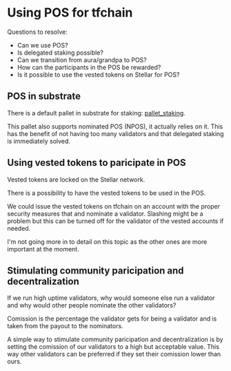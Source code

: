 # Using POS for tfchain

Questions to resolve:

- Can we use POS?
- Is delegated staking possible?
- Can we transition from aura/grandpa to POS?
- How can the participants in the POS be rewarded?
- Is it possible to use the vested tokens on Stellar for POS?

## POS in substrate

There is a default pallet in substrate for staking: [pallet_staking](https://paritytech.github.io/substrate/master/pallet_staking/index.html).

This pallet also supports nominated POS (NPOS), it actually relies on it. This has the benefit of not having too many validators and that delegated staking is immediately solved.

## Using vested tokens to paricipate in POS

Vested tokens are locked on the Stellar network.

There is a possibility to have the vested tokens to be used in the POS.

We could issue the vested tokens on tfchain on an account with the proper security measures that and nominate a validator.
Slashing might be a problem but this can be turned off for the validator of the vested accounts if needed.

I'm not going more in to detail on this topic as the other ones are more important at the moment.

## Stimulating community paricipation and decentralization

If we run high uptime validators, why would someone else run a validator and why would other people nominate the other validators?

Comission is the percentage the validator gets for being a validator and is taken from the payout to the nominators.

A simple way to stimulate community paricipation and decentralization is by setting the comission of our validators to a high but acceptable value. This way other validators can be preferred if they set their comission lower than ours.
